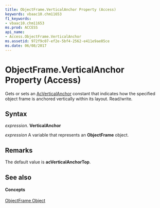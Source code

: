 ```yaml
---
title: ObjectFrame.VerticalAnchor Property (Access)
keywords: vbaac10.chm11653
f1_keywords:
- vbaac10.chm11653
ms.prod: ACCESS
api_name:
- Access.ObjectFrame.VerticalAnchor
ms.assetid: 972f9c07-ef2e-5bf4-2562-e411e9ae05ce
ms.date: 06/08/2017
---
```



# ObjectFrame.VerticalAnchor Property (Access)

Gets or sets an [AcVerticalAnchor](acverticalanchor-enumeration-access.md) constant that indicates how the specified object frame is anchored vertically within its layout. Read/write.


## Syntax

 _expression_. **VerticalAnchor**

 _expression_ A variable that represents an **ObjectFrame** object.


## Remarks

The default value is  **acVerticalAnchorTop**.


## See also


#### Concepts


[ObjectFrame Object](objectframe-object-access.md)

